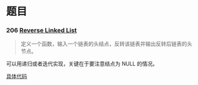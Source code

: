 

# 题目

### 206 [Reverse Linked List](https://leetcode.com/problems/reverse-linked-list/)

> 定义一个函数，输入一个链表的头结点，反转该链表并输出反转后链表的头节点。

可以用递归或者迭代实现，关键在于要注意结点为 NULL 的情况。

[具体代码](https://github.com/xuelangZF/LeetCode/blob/master/LinkedList/206_ReverseLinkedList.py)  

